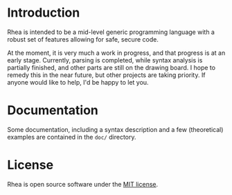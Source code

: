 # Introduction

Rhea is intended to be a mid-level generic programming language with a robust set of features allowing for safe, secure code.

At the moment, it is very much a work in progress, and that progress is at an early stage. Currently, parsing is completed, while syntax analysis is partially finished, and other parts are still on the drawing board. I hope to remedy this in the near future, but other projects are taking priority. If anyone would like to help, I'd be happy to let you.

# Documentation

Some documentation, including a syntax description and a few (theoretical) examples are contained in the `doc/` directory.

# License

Rhea is open source software under the [MIT license](LICENSE).